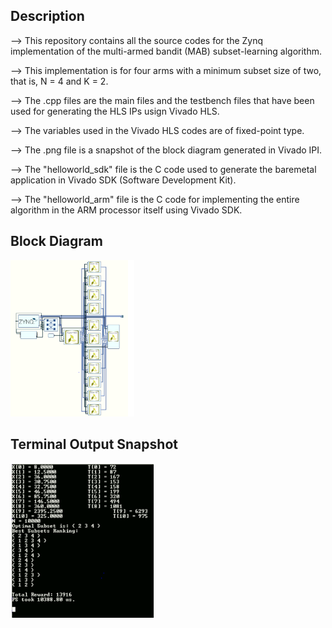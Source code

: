 ## Description

--> This repository contains all the source codes for the Zynq implementation of the multi-armed bandit (MAB) subset-learning algorithm.

--> This implementation is for four arms with a minimum subset size of two, that is, N = 4 and K = 2.

--> The .cpp files are the main files and the testbench files that have been used for generating the HLS IPs usign Vivado HLS.

--> The variables used in the Vivado HLS codes are of fixed-point type.

--> The .png file is a snapshot of the block diagram generated in Vivado IPI.

--> The "helloworld_sdk" file is the C code used to generate the baremetal application in Vivado SDK (Software Development Kit).

--> The "helloworld_arm" file is the C code for implementing the entire algorithm in the ARM processor itself using Vivado SDK.

## Block Diagram

<img src="images/sl_bd.png" height="250" >

## Terminal Output Snapshot

<img src="images/sl_output.png" height="250" >
